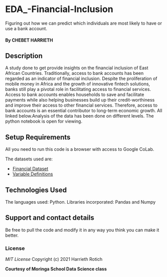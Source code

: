 # EDA_-Financial-Inclusion
Figuring out how we can predict which individuals are most likely to have or use a bank account.


#### By **CHEBET HARRIETH**


## Description
A study done to get provide insights on the financial inclusion of East African Countries. Traditionally, access to bank accounts has been regarded as an indicator of financial inclusion. Despite the proliferation of mobile money in Africa and the growth of innovative fintech solutions, banks still play a pivotal role in facilitating access to financial services. Access to bank accounts enables households to save and facilitate payments while also helping businesses build up their credit-worthiness and improve their access to other financial services. Therefore, access to bank accounts is an essential contributor to long-term economic growth.
 All linked below.Analysis of the data has been done on different levels. The python notebook is open for viewing.

## Setup Requirements
All you need to run this code is a browser with access to Google CoLab.

The datasets used are:
* [Financial Dataset](http://bit.ly/FinancialDataset)
* [Variable Definitions](http://bit.ly/VariableDefinitions)



## Technologies Used
The languages used: Python.
Libraries incorporated: Pandas and Numpy

## Support and contact details
Be free to pull the code and modify it in any way you think you can make it better.

### License
*MIT License*
Copyright (c) 2021 Harrieth Rotich

**Courtesy of Moringa School Data Science class**
  
